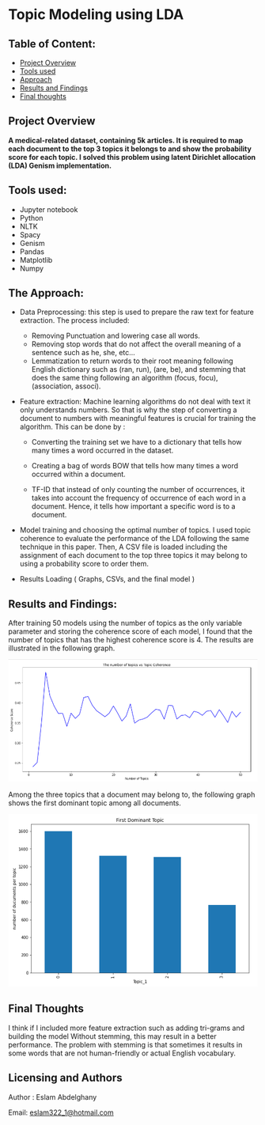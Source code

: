 
# **Topic Modeling using LDA** 
## Table of Content:

 - [Project Overview](#overview)
 - [Tools used](#installation)
 - [Approach](#Approach)
 - [Results and Findings](#results)
 - [Final thoughts](#get_start)
 
<a name="overview"></a>
## Project Overview 
**A medical-related dataset, containing 5k articles. It is required to map each document to the top 3 topics it belongs to and show the probability score for each topic. I solved this problem using latent Dirichlet allocation (LDA) Genism implementation.**

<a name="installation"></a>
## Tools used:

*	Jupyter notebook
*	Python
*	NLTK
*	Spacy
*	Genism
*	Pandas
*	Matplotlib
*	Numpy

<a name="Approach"></a>
## The Approach: 

*	Data Preprocessing: this step is used to prepare the raw text for feature extraction. The process included:


	* Removing Punctuation and lowering case all words.
	* Removing stop words that do not affect the overall meaning of a sentence such as he, she, etc...
	* Lemmatization to return words to their root meaning following English dictionary such as (ran, run), (are, be), and stemming that does the same thing following an algorithm (focus, focu), (association, associ).
	        
		
*	Feature extraction: Machine learning algorithms do not deal with text it only understands numbers. So that is why the step of converting a document to numbers with meaningful features is crucial for training the algorithm. This can be done by :


	* Converting the training set we have to a dictionary that tells how many times a word occurred in the dataset.

	* Creating a bag of words BOW that tells how many times a word occurred within a document.

	* TF-ID that instead of only counting the number of occurrences, it takes into account the frequency of occurrence of each word in a document. Hence, it tells
	how important a specific word is to a document.
	
*	Model training and choosing the optimal number of topics. I used topic coherence to evaluate the performance of the LDA following the same technique in this paper. Then, A CSV file is loaded including the assignment of each document to the top three topics it may belong to using a probability score to order them.

*	Results Loading ( Graphs, CSVs, and the final model )
	
<a name="results"></a>
 ## Results and Findings:
 
After training 50 models using the number of topics as the only variable parameter and storing
the coherence score of each model, I found that the number of topics that has the highest
coherence score is 4. The results are illustrated in the following graph.   


![](https://github.com/sam1o1/topic_modeling_using_lda/blob/main/results/num_of_topics.png?raw=true)

Among the three topics that a document may belong to, the following graph shows the first
dominant topic among all documents.

![](https://github.com/sam1o1/topic_modeling_using_lda/blob/main/results/first_top_topic.png?raw=true)

<a name="get_start"></a>
## Final Thoughts
I think if I included more feature extraction such as adding tri-grams and building the model Without stemming, this may result in a better performance. The problem with stemming is that sometimes it results in some words that are not human-friendly or actual English vocabulary.


## Licensing and Authors

Author : Eslam Abdelghany

Email: eslam322_1@hotmail.com

 
 




